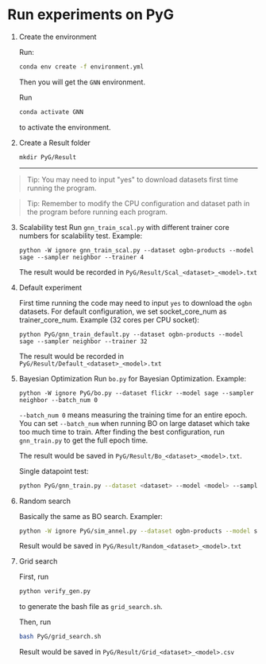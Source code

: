 # Run experiments on PyG

1. Create the environment

   Run:

      ```bash
      conda env create -f environment.yml
      ```

      Then you will get the `GNN` environment.

      Run

      ```bash
      conda activate GNN
      ```

      to activate the environment. 

2. Create a Result folder

   ```
   mkdir PyG/Result
   ```

   ---
> Tip: You may need to input "yes" to download datasets first time running the program.

> Tip: Remember to modify the CPU configuration and dataset path in the program before running each program.

3. Scalability test 
   Run `gnn_train_scal.py` with different trainer core numbers for scalability test.
   Example: 

   ```
   python -W ignore gnn_train_scal.py --dataset ogbn-products --model sage --sampler neighbor --trainer 4
   ```

   The result would be recorded in `PyG/Result/Scal_<dataset>_<model>.txt`

4. Default experiment

   First time running the code may need to input `yes` to download the `ogbn` datasets.
   For default configuration, we set socket_core_num as trainer_core_num.
   Example (32 cores per CPU socket):

   ```
   python PyG/gnn_train_default.py --dataset ogbn-products --model sage --sampler neighbor --trainer 32
   ```

   The result would be recorded in `PyG/Result/Default_<dataset>_<model>.txt`

5. Bayesian Optimization
   Run `bo.py` for Bayesian Optimization.
   Example:

   ```
   python -W ignore PyG/bo.py --dataset flickr --model sage --sampler neighbor --batch_num 0
   ```
   `--batch_num 0` means measuring the training time for an entire epoch.
   You can set `--batch_num` when running BO on large dataset which take too much time to train. After finding the best configuration, run `gnn_train.py` to get the full epoch time. 

   The result would be saved in `PyG/Result/Bo_<dataset>_<model>.txt`.

   Single datapoint test:

   ```bash
   python PyG/gnn_train.py --dataset <dataset> --model <model> --sampler <sampler> --cpu_process <> --n_sampler <> --n_trainer <>  
   ```

6. Random search

   Basically the same as BO search. 
   Exampler:

   ```bash
   python -W ignore PyG/sim_annel.py --dataset ogbn-products --model sage --sampler neighbor --batch_num 0
   ```

   Result would be saved in `PyG/Result/Random_<dataset>_<model>.txt`

7. Grid search


   First, run

   ```bash
   python verify_gen.py
   ```
   to generate the bash file as `grid_search.sh`.  

   Then, run

   ```bash
   bash PyG/grid_search.sh
   ```

   Result would be saved in `PyG/Result/Grid_<dataset>_<model>.csv`

